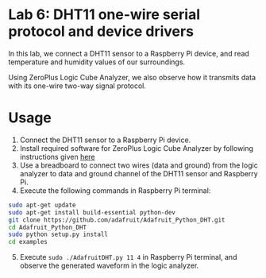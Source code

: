 # Lab 6: DHT11 one-wire serial protocol and device drivers

In this lab, we connect a DHT11 sensor to a Raspberry Pi device, and read temperature and humidity values of our surroundings. 

Using ZeroPlus Logic Cube Analyzer, we also observe how it transmits data with its one-wire two-way signal protocol.

# Usage
1. Connect the DHT11 sensor to a Raspberry Pi device.
2. Install required software for ZeroPlus Logic Cube Analyzer by following instructions given [here](https://www.youtube.com/watch?v=gULjmHH_nKE)
3. Use a breadboard to connect two wires (data and ground) from the logic analyzer to data and ground channel of the DHT11 sensor and Raspberry Pi.
4. Execute the following commands in Raspberry Pi terminal:
```bash
sudo apt-get update
sudo apt-get install build-essential python-dev
git clone https://github.com/adafruit/Adafruit_Python_DHT.git 
cd Adafruit_Python_DHT
sudo python setup.py install
cd examples
```
5. Execute ```sudo ./AdafruitDHT.py 11 4``` in Raspberry Pi terminal, and observe the generated waveform in the logic analyzer.